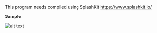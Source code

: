 This program needs compiled using SplashKit
https://www.splashkit.io/

**Sample**

![alt text](https://i.imgur.com/PmRSrOR.png)
